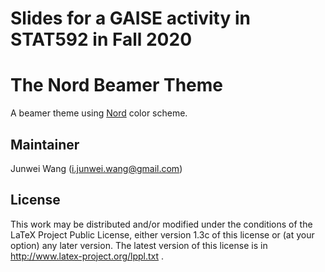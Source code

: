 # Slides for a GAISE activity in STAT592 in Fall 2020

# The Nord Beamer Theme

A beamer theme using [Nord](https://www.nordtheme.com/) color scheme.

## Maintainer

Junwei Wang (i.junwei.wang@gmail.com)

## License

This work may be distributed and/or modified under the conditions of the LaTeX Project Public License, either version 1.3c of this license or (at your option) any later version. The latest version of this license is in http://www.latex-project.org/lppl.txt .
